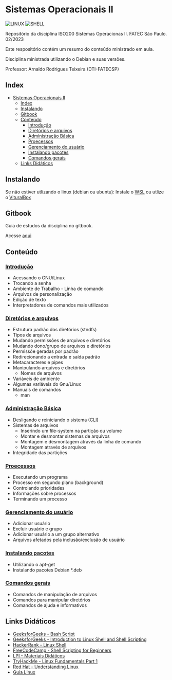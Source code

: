 # Sistemas Operacionais II

![LINUX](https://img.shields.io/badge/Linux-E34F26?style=for-the-badge&logo=linux&logoColor=black)
![SHELL](https://img.shields.io/badge/Shell_Script-121011?style=for-the-badge&logo=gnu-bash&logoColor=white)

Repositório da disciplina ISO200 Sistemas Operacionas II. FATEC São Paulo. 02/2023

Este respositório contém um resumo do conteúdo ministrado em aula.

Disciplina ministrada utilizando o Debian e suas versões.

Professor: Arnaldo Rodrigues Teixeira (DTI-FATECSP)

## Index

- [Sistemas Operacionais II](#sistemas-operacionais-ii)
  - [Index](#index)
  - [Instalando](#instalando)
  - [Gitbook](#gitbook)
  - [Conteúdo](#conteúdo)
    - [Introdução](#introdução)
    - [Diretórios e arquivos](#diretórios-e-arquivos)
    - [Administração Básica](#administração-básica)
    - [Proecessos](#proecessos)
    - [Gerenciamento do usuário](#gerenciamento-do-usuário)
    - [Instalando pacotes](#instalando-pacotes)
    - [Comandos gerais](#comandos-gerais)
  - [Links Didáticos](#links-didáticos)

## Instalando

Se não estiver utlizando o linux (debian ou ubuntu):
Instale o [WSL](https://learn.microsoft.com/pt-br/windows/wsl/install) ou utlize o [VituralBox](https://www.virtualbox.org/)

## Gitbook

Guia de estudos da disciplina no gitbook.

Acesse [aqui](https://lettymoon.gitbook.io/iso200-sistemas-operacionais-ii/)

## Conteúdo

### [Introdução](01-introducao)

- Acessando o GNU/Linux
- Trocando a senha
- Ambiente de Trabalho - Linha de comando
- Arquivos de personalização
- Edição de texto
- Interpretadores de comandos mais utilizados

### [Diretórios e arquivos](02-diretorios-arquivos)

- Estrutura padrão dos diretórios (stndfs)
- Tipos de arquivos
- Mudando permissões de arquivos e diretórios
- Mudando dono/grupo de arquivos e diretórios
- Permissõe geradas por padrão
- Redirecionando a entrada e saída padrão
- Metacaracteres e pipes
- Manipulando arquivos e diretórios
  - Nomes de arquivos
- Variáveis de ambiente
- Algumas variáveis do Gnu/Linux
- Manuais de comandos
  - man

### [Administração Básica](03-admin-basica)

- Desligando e reiniciando o sistema (CLI)
- Sistemas de arquivos
  - Inserindo um file-system na partição ou volume
  - Montar e desmontar sistemas de arquivos
  - Montagem e desmontagem através da linha de comando
  - Montagem através de arquivos
- Integridade das partições

### [Proecessos](04-processos)

- Executando um programa
- Processo em segundo plano (background)
- Controlando prioridades
- Informações sobre processos
- Terminando um processo

### [Gerenciamento do usuário](05-gerenciamento-usuario)

- Adicionar usuário
- Excluir usuário e grupo
- Adicionar usuário a um grupo alternativo
- Arquivos afetados pela inclusão/exclusão de usuário

### [Instalando pacotes](06-instalando-pacotes)

- Utilizando o apt-get
- Instalando pacotes Debian *.deb

### [Comandos gerais](07-comandos-gerais)

- Comandos de manipulação de arquivos
- Comandos para manipular diretórios
- Comandos de ajuda e informativos

## Links Didáticos

- [GeeksforGeeks - Bash Script](https://www.geeksforgeeks.org/bash-script-command-substitution/?ref=ml_lbp)
- [GeeksforGeeks - Introduction to Linux Shell and Shell Scripting](https://www.geeksforgeeks.org/introduction-linux-shell-shell-scripting/?ref=shm)
- [HackerRank - Linux Shell](https://www.hackerrank.com/domains/shell?filters%5Bsubdomains%5D%5B%5D=bash)
- [FreeCodeCamp - Shell Scripting for Beginners](https://www.freecodecamp.org/news/shell-scripting-crash-course-how-to-write-bash-scripts-in-linux/)
- [LPI - Materiais Didáticos](https://learning.lpi.org/pt/learning-materials/learning-materials/)
- [TryHackMe - Linux Fundamentals Part 1](https://tryhackme.com/room/linuxfundamentalspart1)
- [Red Hat - Understanding Linux](https://www.redhat.com/en/topics/linux)
- [Guia Linux](https://guialinux.uniriotec.br/)
